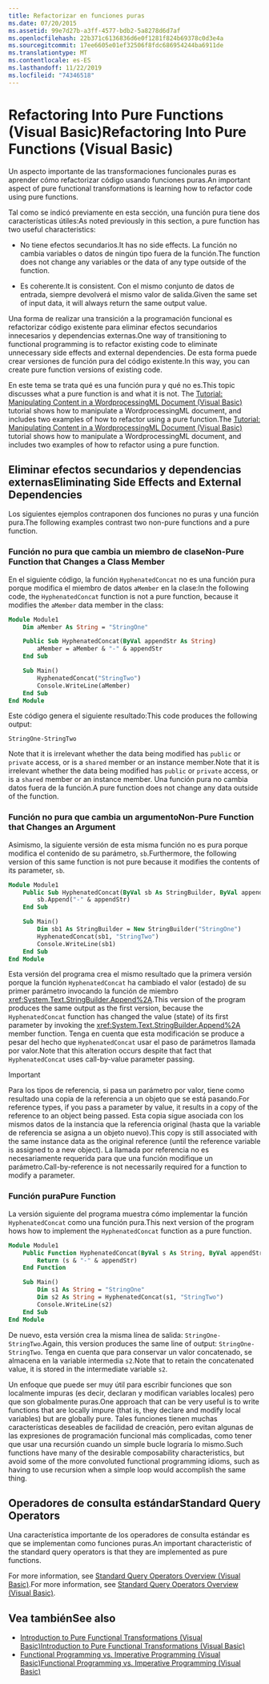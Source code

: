 ```yaml
---
title: Refactorizar en funciones puras
ms.date: 07/20/2015
ms.assetid: 99e7d27b-a3ff-4577-bdb2-5a8278d6d7af
ms.openlocfilehash: 22b371c6136836d6e0f1281f824b69378c0d3e4a
ms.sourcegitcommit: 17ee6605e01ef32506f8fdc686954244ba6911de
ms.translationtype: MT
ms.contentlocale: es-ES
ms.lasthandoff: 11/22/2019
ms.locfileid: "74346518"
---
```

# <a name="refactoring-into-pure-functions-visual-basic"></a><span data-ttu-id="3db90-102">Refactoring Into Pure Functions (Visual Basic)</span><span class="sxs-lookup"><span data-stu-id="3db90-102">Refactoring Into Pure Functions (Visual Basic)</span></span>

<span data-ttu-id="3db90-103">Un aspecto importante de las transformaciones funcionales puras es aprender cómo refactorizar código usando funciones puras.</span><span class="sxs-lookup"><span data-stu-id="3db90-103">An important aspect of pure functional transformations is learning how to refactor code using pure functions.</span></span>

<span data-ttu-id="3db90-104">Tal como se indicó previamente en esta sección, una función pura tiene dos características útiles:</span><span class="sxs-lookup"><span data-stu-id="3db90-104">As noted previously in this section, a pure function has two useful characteristics:</span></span>

- <span data-ttu-id="3db90-105">No tiene efectos secundarios.</span><span class="sxs-lookup"><span data-stu-id="3db90-105">It has no side effects.</span></span> <span data-ttu-id="3db90-106">La función no cambia variables o datos de ningún tipo fuera de la función.</span><span class="sxs-lookup"><span data-stu-id="3db90-106">The function does not change any variables or the data of any type outside of the function.</span></span>

- <span data-ttu-id="3db90-107">Es coherente.</span><span class="sxs-lookup"><span data-stu-id="3db90-107">It is consistent.</span></span> <span data-ttu-id="3db90-108">Con el mismo conjunto de datos de entrada, siempre devolverá el mismo valor de salida.</span><span class="sxs-lookup"><span data-stu-id="3db90-108">Given the same set of input data, it will always return the same output value.</span></span>

 <span data-ttu-id="3db90-109">Una forma de realizar una transición a la programación funcional es refactorizar código existente para eliminar efectos secundarios innecesarios y dependencias externas.</span><span class="sxs-lookup"><span data-stu-id="3db90-109">One way of transitioning to functional programming is to refactor existing code to eliminate unnecessary side effects and external dependencies.</span></span> <span data-ttu-id="3db90-110">De esta forma puede crear versiones de función pura del código existente.</span><span class="sxs-lookup"><span data-stu-id="3db90-110">In this way, you can create pure function versions of existing code.</span></span>

<span data-ttu-id="3db90-111">En este tema se trata qué es una función pura y qué no es.</span><span class="sxs-lookup"><span data-stu-id="3db90-111">This topic discusses what a pure function is and what it is not.</span></span> <span data-ttu-id="3db90-112">The [Tutorial: Manipulating Content in a WordprocessingML Document (Visual Basic)](../../../../visual-basic/programming-guide/concepts/linq/tutorial-manipulating-content-in-a-wordprocessingml-document.md) tutorial shows how to manipulate a WordprocessingML document, and includes two examples of how to refactor using a pure function.</span><span class="sxs-lookup"><span data-stu-id="3db90-112">The [Tutorial: Manipulating Content in a WordprocessingML Document (Visual Basic)](../../../../visual-basic/programming-guide/concepts/linq/tutorial-manipulating-content-in-a-wordprocessingml-document.md) tutorial shows how to manipulate a WordprocessingML document, and includes two examples of how to refactor using a pure function.</span></span>

## <a name="eliminating-side-effects-and-external-dependencies"></a><span data-ttu-id="3db90-113">Eliminar efectos secundarios y dependencias externas</span><span class="sxs-lookup"><span data-stu-id="3db90-113">Eliminating Side Effects and External Dependencies</span></span>

<span data-ttu-id="3db90-114">Los siguientes ejemplos contraponen dos funciones no puras y una función pura.</span><span class="sxs-lookup"><span data-stu-id="3db90-114">The following examples contrast two non-pure functions and a pure function.</span></span>

### <a name="non-pure-function-that-changes-a-class-member"></a><span data-ttu-id="3db90-115">Función no pura que cambia un miembro de clase</span><span class="sxs-lookup"><span data-stu-id="3db90-115">Non-Pure Function that Changes a Class Member</span></span>

<span data-ttu-id="3db90-116">En el siguiente código, la función `HyphenatedConcat` no es una función pura porque modifica el miembro de datos `aMember` en la clase:</span><span class="sxs-lookup"><span data-stu-id="3db90-116">In the following code, the `HyphenatedConcat` function is not a pure function, because it modifies the `aMember` data member in the class:</span></span>

```vb
Module Module1
    Dim aMember As String = "StringOne"

    Public Sub HyphenatedConcat(ByVal appendStr As String)
        aMember = aMember & "-" & appendStr
    End Sub

    Sub Main()
        HyphenatedConcat("StringTwo")
        Console.WriteLine(aMember)
    End Sub
End Module
```

<span data-ttu-id="3db90-117">Este código genera el siguiente resultado:</span><span class="sxs-lookup"><span data-stu-id="3db90-117">This code produces the following output:</span></span>

```console
StringOne-StringTwo
```

<span data-ttu-id="3db90-118">Note that it is irrelevant whether the data being modified has `public` or `private` access, or is a  `shared` member or an instance member.</span><span class="sxs-lookup"><span data-stu-id="3db90-118">Note that it is irrelevant whether the data being modified has `public` or `private` access, or is a  `shared` member or an instance member.</span></span> <span data-ttu-id="3db90-119">Una función pura no cambia datos fuera de la función.</span><span class="sxs-lookup"><span data-stu-id="3db90-119">A pure function does not change any data outside of the function.</span></span>

### <a name="non-pure-function-that-changes-an-argument"></a><span data-ttu-id="3db90-120">Función no pura que cambia un argumento</span><span class="sxs-lookup"><span data-stu-id="3db90-120">Non-Pure Function that Changes an Argument</span></span>

<span data-ttu-id="3db90-121">Asimismo, la siguiente versión de esta misma función no es pura porque modifica el contenido de su parámetro, `sb`.</span><span class="sxs-lookup"><span data-stu-id="3db90-121">Furthermore, the following version of this same function is not pure because it modifies the contents of its parameter, `sb`.</span></span>

```vb
Module Module1
    Public Sub HyphenatedConcat(ByVal sb As StringBuilder, ByVal appendStr As String)
        sb.Append("-" & appendStr)
    End Sub

    Sub Main()
        Dim sb1 As StringBuilder = New StringBuilder("StringOne")
        HyphenatedConcat(sb1, "StringTwo")
        Console.WriteLine(sb1)
    End Sub
End Module
```

<span data-ttu-id="3db90-122">Esta versión del programa crea el mismo resultado que la primera versión porque la función `HyphenatedConcat` ha cambiado el valor (estado) de su primer parámetro invocando la función de miembro <xref:System.Text.StringBuilder.Append%2A>.</span><span class="sxs-lookup"><span data-stu-id="3db90-122">This version of the program produces the same output as the first version, because the `HyphenatedConcat` function has changed the value (state) of its first parameter by invoking the <xref:System.Text.StringBuilder.Append%2A> member function.</span></span> <span data-ttu-id="3db90-123">Tenga en cuenta que esta modificación se produce a pesar del hecho que `HyphenatedConcat` usar el paso de parámetros llamada por valor.</span><span class="sxs-lookup"><span data-stu-id="3db90-123">Note that this alteration occurs despite that fact that `HyphenatedConcat` uses call-by-value parameter passing.</span></span>

> [!IMPORTANT]
> <span data-ttu-id="3db90-124">Para los tipos de referencia, si pasa un parámetro por valor, tiene como resultado una copia de la referencia a un objeto que se está pasando.</span><span class="sxs-lookup"><span data-stu-id="3db90-124">For reference types, if you pass a parameter by value, it results in a copy of the reference to an object being passed.</span></span> <span data-ttu-id="3db90-125">Esta copia sigue asociada con los mismos datos de la instancia que la referencia original (hasta que la variable de referencia se asigna a un objeto nuevo).</span><span class="sxs-lookup"><span data-stu-id="3db90-125">This copy is still associated with the same instance data as the original reference (until the reference variable is assigned to a new object).</span></span> <span data-ttu-id="3db90-126">La llamada por referencia no es necesariamente requerida para que una función modifique un parámetro.</span><span class="sxs-lookup"><span data-stu-id="3db90-126">Call-by-reference is not necessarily required for a function to modify a parameter.</span></span>

### <a name="pure-function"></a><span data-ttu-id="3db90-127">Función pura</span><span class="sxs-lookup"><span data-stu-id="3db90-127">Pure Function</span></span>

<span data-ttu-id="3db90-128">La versión siguiente del programa muestra cómo implementar la función `HyphenatedConcat` como una función pura.</span><span class="sxs-lookup"><span data-stu-id="3db90-128">This next version of the program hows how to implement the `HyphenatedConcat` function as a pure function.</span></span>

```vb
Module Module1
    Public Function HyphenatedConcat(ByVal s As String, ByVal appendStr As String) As String
        Return (s & "-" & appendStr)
    End Function

    Sub Main()
        Dim s1 As String = "StringOne"
        Dim s2 As String = HyphenatedConcat(s1, "StringTwo")
        Console.WriteLine(s2)
    End Sub
End Module
```

<span data-ttu-id="3db90-129">De nuevo, esta versión crea la misma línea de salida: `StringOne-StringTwo`.</span><span class="sxs-lookup"><span data-stu-id="3db90-129">Again, this version produces the same line of output: `StringOne-StringTwo`.</span></span> <span data-ttu-id="3db90-130">Tenga en cuenta que para conservar un valor concatenado, se almacena en la variable intermedia `s2`.</span><span class="sxs-lookup"><span data-stu-id="3db90-130">Note that to retain the concatenated value, it is stored in the intermediate variable `s2`.</span></span>

<span data-ttu-id="3db90-131">Un enfoque que puede ser muy útil para escribir funciones que son localmente impuras (es decir, declaran y modifican variables locales) pero que son globalmente puras.</span><span class="sxs-lookup"><span data-stu-id="3db90-131">One approach that can be very useful is to write functions that are locally impure (that is, they declare and modify local variables) but are globally pure.</span></span> <span data-ttu-id="3db90-132">Tales funciones tienen muchas características deseables de facilidad de creación, pero evitan algunas de las expresiones de programación funcional más complicadas, como tener que usar una recursión cuando un simple bucle lograría lo mismo.</span><span class="sxs-lookup"><span data-stu-id="3db90-132">Such functions have many of the desirable composability characteristics, but avoid some of the more convoluted functional programming idioms, such as having to use recursion when a simple loop would accomplish the same thing.</span></span>

## <a name="standard-query-operators"></a><span data-ttu-id="3db90-133">Operadores de consulta estándar</span><span class="sxs-lookup"><span data-stu-id="3db90-133">Standard Query Operators</span></span>

<span data-ttu-id="3db90-134">Una característica importante de los operadores de consulta estándar es que se implementan como funciones puras.</span><span class="sxs-lookup"><span data-stu-id="3db90-134">An important characteristic of the standard query operators is that they are implemented as pure functions.</span></span>

<span data-ttu-id="3db90-135">For more information, see [Standard Query Operators Overview (Visual Basic)](../../../../visual-basic/programming-guide/concepts/linq/standard-query-operators-overview.md).</span><span class="sxs-lookup"><span data-stu-id="3db90-135">For more information, see [Standard Query Operators Overview (Visual Basic)](../../../../visual-basic/programming-guide/concepts/linq/standard-query-operators-overview.md).</span></span>

## <a name="see-also"></a><span data-ttu-id="3db90-136">Vea también</span><span class="sxs-lookup"><span data-stu-id="3db90-136">See also</span></span>

- [<span data-ttu-id="3db90-137">Introduction to Pure Functional Transformations (Visual Basic)</span><span class="sxs-lookup"><span data-stu-id="3db90-137">Introduction to Pure Functional Transformations (Visual Basic)</span></span>](../../../../visual-basic/programming-guide/concepts/linq/introduction-to-pure-functional-transformations.md)
- [<span data-ttu-id="3db90-138">Functional Programming vs. Imperative Programming (Visual Basic)</span><span class="sxs-lookup"><span data-stu-id="3db90-138">Functional Programming vs. Imperative Programming (Visual Basic)</span></span>](../../../../visual-basic/programming-guide/concepts/linq/functional-programming-vs-imperative-programming.md)
